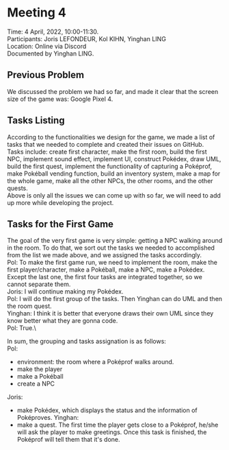 # Meeting 4
Time:  4 April, 2022, 10:00-11:30.\
Participants: Joris LEFONDEUR, Kol KIHN, Yinghan LING\
Location: Online via Discord\
Documented by Yinghan LING.
## Previous Problem
We discussed the problem we had so far, and made it clear that the screen size of the game was: Google Pixel 4. 
## Tasks Listing
According to the functionalities we design for the game, we made a list of tasks that we needed to complete and created their issues on GitHub. \
Tasks include: create first character, make the first room, build the first NPC, implement sound effect, implement UI, construct Pokédex, draw UML, build the first quest, implement the functionality of capturing a Poképrof, make Pokéball vending function, build an inventory system, make a map for the whole game, make all the other NPCs, the other rooms, and the other quests.\
Above is only all the issues we can come up with so far, we will need to add up more while developing the project.

## Tasks for the First Game
The goal of the very first game is very simple: getting a NPC walking around in the room. To do that, we sort out the tasks we needed to accomplished from the list we made above, and we assigned the tasks accordingly.\
Pol: To make the first game run, we need to implement the room, make the first player/character, make a Pokéball, make a NPC, make a Pokédex. Except the last one, the first four tasks are integrated together, so we cannot separate them.\
Joris: I will continue making my Pokédex.\
Pol: I will do the first group of the tasks. Then Yinghan can do UML and then the room quest.\
Yinghan: I think it is better that everyone draws their own UML since they know better what they are gonna code.\
Pol: True.\

In sum, the grouping and tasks assignation is as follows:\
Pol:
- environment: the room where a Poképrof walks around.
- make the player
- make a Pokéball 
- create a NPC

Joris:
- make Pokédex, which displays the status and the information of Poképroves.
Yinghan:
- make a quest. The first time the player gets close to a Poképrof, he/she will ask the player to make greetings. Once this task is finished, the Poképrof will tell them that it's done.